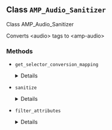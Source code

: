 ## Class `AMP_Audio_Sanitizer`

Class AMP_Audio_Sanitizer

Converts &lt;audio&gt; tags to &lt;amp-audio&gt;

### Methods
* `get_selector_conversion_mapping`

	<details>

	```php
	public get_selector_conversion_mapping()
	```

	Get mapping of HTML selectors to the AMP component selectors which they may be converted into.


	</details>
* `sanitize`

	<details>

	```php
	public sanitize()
	```

	Sanitize the &lt;audio&gt; elements from the HTML contained in this instance&#039;s Dom\Document.


	</details>
* `filter_attributes`

	<details>

	```php
	private filter_attributes( $attributes )
	```

	&quot;Filter&quot; HTML attributes for &lt;amp-audio&gt; elements.


	</details>
